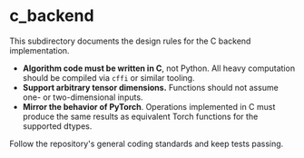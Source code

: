 # c_backend

This subdirectory documents the design rules for the C backend implementation.

* **Algorithm code must be written in C**, not Python. All heavy computation should be compiled via `cffi` or similar tooling.
* **Support arbitrary tensor dimensions.** Functions should not assume one- or two-dimensional inputs.
* **Mirror the behavior of PyTorch**. Operations implemented in C must produce the same results as equivalent Torch functions for the supported dtypes.

Follow the repository's general coding standards and keep tests passing.
